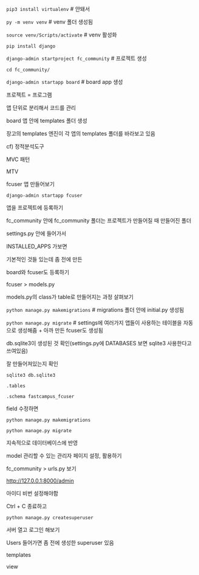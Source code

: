 `pip3 install virtualenv`  # 안돼서 

`py -m venv venv`  # venv 폴더 생성됨

`source venv/Scripts/activate`  # venv 활성화

`pip install django`  

`django-admin startproject fc_community`  # 프로젝트 생성

`cd fc_community/`

`django-admin startapp board`  # board app 생성



프로젝트 = 프로그램

앱 단위로 분리해서 코드를 관리



board 앱 안에 templates 폴더 생성

장고의 templates 엔진이 각 앱의 templates 폴더를 바라보고 있음



cf) 정적분석도구

MVC 패턴

MTV



fcuser 앱 만들어보기

`django-admin startapp fcuser`



앱을 프로젝트에 등록하기

fc_community 안에 fc_community 폴더는 프로젝트가 만들어질 때 만들어진 폴더

settings.py 안에 들어가서

INSTALLED_APPS 가보면

기본적인 것들 있는데 좀 전에 만든

board와 fcuser도 등록하기



fcuser  > models.py



models.py의 class가 table로 만들어지는 과정 살펴보기

`python manage.py makemigrations`  # migrations 폴더 안에 initial.py 생성됨

`python manage.py migrate`  # settings에 여러가지 앱들이 사용하는 테이블을 자동으로 생성해줌 + 아까 만든 fcuser도 생성됨



db.sqlite3이 생성된 것 확인(settings.py에 DATABASES 보면 sqlite3 사용한다고 쓰여있음)

잘 만들어져있는지 확인

`sqlite3 db.sqlite3`

`.tables`

`.schema fastcampus_fcuser`



field 수정하면 

`python manage.py makemigrations`

`python manage.py migrate`

지속적으로 데이터베이스에 반영



model 관리할 수 있는 관리자 페이지 설정, 활용하기

fc_community > urls.py 보기

 http://127.0.0.1:8000/admin

아이디 비번 설정해야함

Ctrl + C 종료하고

`python manage.py createsuperuser`

서버 열고 로그인 해보기

Users 들어가면 좀 전에 생성한 superuser 있음



templates

view